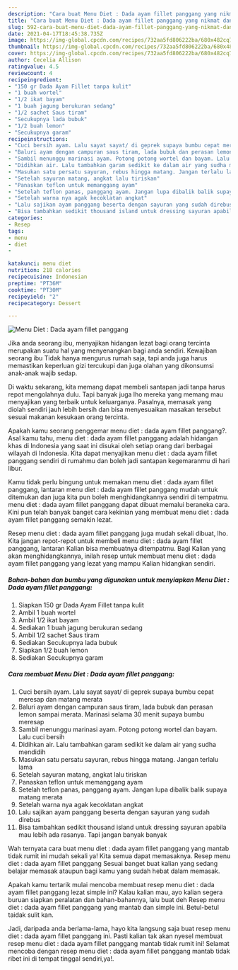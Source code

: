```yaml
---
description: "Cara buat Menu Diet : Dada ayam fillet panggang yang nikmat dan Mudah Dibuat"
title: "Cara buat Menu Diet : Dada ayam fillet panggang yang nikmat dan Mudah Dibuat"
slug: 592-cara-buat-menu-diet-dada-ayam-fillet-panggang-yang-nikmat-dan-mudah-dibuat
date: 2021-04-17T18:45:38.735Z
image: https://img-global.cpcdn.com/recipes/732aa5fd806222ba/680x482cq70/menu-diet-dada-ayam-fillet-panggang-foto-resep-utama.jpg
thumbnail: https://img-global.cpcdn.com/recipes/732aa5fd806222ba/680x482cq70/menu-diet-dada-ayam-fillet-panggang-foto-resep-utama.jpg
cover: https://img-global.cpcdn.com/recipes/732aa5fd806222ba/680x482cq70/menu-diet-dada-ayam-fillet-panggang-foto-resep-utama.jpg
author: Cecelia Allison
ratingvalue: 4.5
reviewcount: 4
recipeingredient:
- "150 gr Dada Ayam Fillet tanpa kulit"
- "1 buah wortel"
- "1/2 ikat bayam"
- "1 buah jagung berukuran sedang"
- "1/2 sachet Saus tiram"
- "Secukupnya lada bubuk"
- "1/2 buah lemon"
- "Secukupnya garam"
recipeinstructions:
- "Cuci bersih ayam. Lalu sayat sayat/ di geprek supaya bumbu cepat meresap dan matang merata"
- "Baluri ayam dengan campuran saus tiram, lada bubuk dan perasan lemon sampai merata. Marinasi selama 30 menit supaya bumbu meresap"
- "Sambil menunggu marinasi ayam. Potong potong wortel dan bayam. Lalu cuci bersih"
- "Didihkan air. Lalu tambahkan garam sedikit ke dalam air yang sudha mendidih"
- "Masukan satu persatu sayuran, rebus hingga matang. Jangan terlalu lama"
- "Setelah sayuran matang, angkat lalu tiriskan"
- "Panaskan teflon untuk memanggang ayam"
- "Setelah teflon panas, panggang ayam. Jangan lupa dibalik balik supaya matang merata"
- "Setelah warna nya agak kecoklatan angkat"
- "Lalu sajikan ayam panggang beserta dengan sayuran yang sudah direbus"
- "Bisa tambahkan sedikit thousand island untuk dressing sayuran apabila mau lebih ada rasanya. Tapi jangan banyak banyak"
categories:
- Resep
tags:
- menu
- diet
- 

katakunci: menu diet  
nutrition: 218 calories
recipecuisine: Indonesian
preptime: "PT36M"
cooktime: "PT30M"
recipeyield: "2"
recipecategory: Dessert

---
```



![Menu Diet : Dada ayam fillet panggang](https://img-global.cpcdn.com/recipes/732aa5fd806222ba/680x482cq70/menu-diet-dada-ayam-fillet-panggang-foto-resep-utama.jpg)

Jika anda seorang ibu, menyajikan hidangan lezat bagi orang tercinta merupakan suatu hal yang menyenangkan bagi anda sendiri. Kewajiban seorang ibu Tidak hanya mengurus rumah saja, tapi anda juga harus memastikan keperluan gizi tercukupi dan juga olahan yang dikonsumsi anak-anak wajib sedap.

Di waktu  sekarang, kita memang dapat membeli santapan jadi tanpa harus repot mengolahnya dulu. Tapi banyak juga lho mereka yang memang mau menyajikan yang terbaik untuk keluarganya. Pasalnya, memasak yang diolah sendiri jauh lebih bersih dan bisa menyesuaikan masakan tersebut sesuai makanan kesukaan orang tercinta. 



Apakah kamu seorang penggemar menu diet : dada ayam fillet panggang?. Asal kamu tahu, menu diet : dada ayam fillet panggang adalah hidangan khas di Indonesia yang saat ini disukai oleh setiap orang dari berbagai wilayah di Indonesia. Kita dapat menyajikan menu diet : dada ayam fillet panggang sendiri di rumahmu dan boleh jadi santapan kegemaranmu di hari libur.

Kamu tidak perlu bingung untuk memakan menu diet : dada ayam fillet panggang, lantaran menu diet : dada ayam fillet panggang mudah untuk ditemukan dan juga kita pun boleh menghidangkannya sendiri di tempatmu. menu diet : dada ayam fillet panggang dapat dibuat memalui beraneka cara. Kini pun telah banyak banget cara kekinian yang membuat menu diet : dada ayam fillet panggang semakin lezat.

Resep menu diet : dada ayam fillet panggang juga mudah sekali dibuat, lho. Kita jangan repot-repot untuk membeli menu diet : dada ayam fillet panggang, lantaran Kalian bisa membuatnya ditempatmu. Bagi Kalian yang akan menghidangkannya, inilah resep untuk membuat menu diet : dada ayam fillet panggang yang lezat yang mampu Kalian hidangkan sendiri.

<!--inarticleads1-->

##### Bahan-bahan dan bumbu yang digunakan untuk menyiapkan Menu Diet : Dada ayam fillet panggang:

1. Siapkan 150 gr Dada Ayam Fillet tanpa kulit
1. Ambil 1 buah wortel
1. Ambil 1/2 ikat bayam
1. Sediakan 1 buah jagung berukuran sedang
1. Ambil 1/2 sachet Saus tiram
1. Sediakan Secukupnya lada bubuk
1. Siapkan 1/2 buah lemon
1. Sediakan Secukupnya garam




<!--inarticleads2-->

##### Cara membuat Menu Diet : Dada ayam fillet panggang:

1. Cuci bersih ayam. Lalu sayat sayat/ di geprek supaya bumbu cepat meresap dan matang merata
1. Baluri ayam dengan campuran saus tiram, lada bubuk dan perasan lemon sampai merata. Marinasi selama 30 menit supaya bumbu meresap
1. Sambil menunggu marinasi ayam. Potong potong wortel dan bayam. Lalu cuci bersih
1. Didihkan air. Lalu tambahkan garam sedikit ke dalam air yang sudha mendidih
1. Masukan satu persatu sayuran, rebus hingga matang. Jangan terlalu lama
1. Setelah sayuran matang, angkat lalu tiriskan
1. Panaskan teflon untuk memanggang ayam
1. Setelah teflon panas, panggang ayam. Jangan lupa dibalik balik supaya matang merata
1. Setelah warna nya agak kecoklatan angkat
1. Lalu sajikan ayam panggang beserta dengan sayuran yang sudah direbus
1. Bisa tambahkan sedikit thousand island untuk dressing sayuran apabila mau lebih ada rasanya. Tapi jangan banyak banyak




Wah ternyata cara buat menu diet : dada ayam fillet panggang yang mantab tidak rumit ini mudah sekali ya! Kita semua dapat memasaknya. Resep menu diet : dada ayam fillet panggang Sesuai banget buat kalian yang sedang belajar memasak ataupun bagi kamu yang sudah hebat dalam memasak.

Apakah kamu tertarik mulai mencoba membuat resep menu diet : dada ayam fillet panggang lezat simple ini? Kalau kalian mau, ayo kalian segera buruan siapkan peralatan dan bahan-bahannya, lalu buat deh Resep menu diet : dada ayam fillet panggang yang mantab dan simple ini. Betul-betul taidak sulit kan. 

Jadi, daripada anda berlama-lama, hayo kita langsung saja buat resep menu diet : dada ayam fillet panggang ini. Pasti kalian tak akan nyesel membuat resep menu diet : dada ayam fillet panggang mantab tidak rumit ini! Selamat mencoba dengan resep menu diet : dada ayam fillet panggang mantab tidak ribet ini di tempat tinggal sendiri,ya!.

